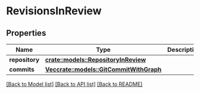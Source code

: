 # RevisionsInReview

## Properties

Name | Type | Description | Notes
------------ | ------------- | ------------- | -------------
**repository** | [**crate::models::RepositoryInReview**](RepositoryInReview.md) |  | 
**commits** | [**Vec<crate::models::GitCommitWithGraph>**](GitCommitWithGraph.md) |  | 

[[Back to Model list]](../README.md#documentation-for-models) [[Back to API list]](../README.md#documentation-for-api-endpoints) [[Back to README]](../README.md)


